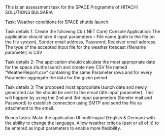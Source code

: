 This is an assessment task for the SPACE Programme of HITACHI SOLUTIONS BULGARIA

Task:
Weather conditions for SPACE shuttle launch

Task details 1:
 Create the following C# (.NET Core) Console Application:
 The application should take 4 input parameters – File name (path to the file on the file system), Sender email address, Password, Receiver email address.
The type of the accepted input file for the weather forecast (filename parameter) is CSV

Task details 2:
 The application should calculate the most appropriate date for the space shuttle launch and create new CSV file named “WeatherReport.csv” containing the same Parameter
rows and for every Parameter aggregate the data for the given period

Task details 3:
 The proposed most appropriate launch date and newly generated csv file should be sent to the email (4th input parameter). This will happen by using the 2nd and 3rd input parameters (Sender mail and Password) to establish connection using SMTP and send the file as attachment to the email.

Bonus tasks:
 Make the application UI multilingual (English & German) with the ability to change the language.
 Allow weather criteria (part or all of it) to be entered as input parameters to enable more flexibility.
